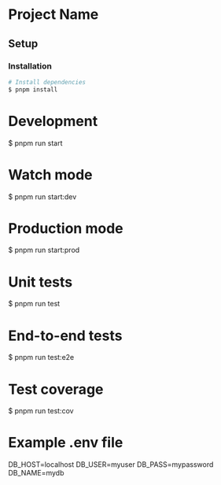 # Project Name

## Setup

### Installation

```bash
# Install dependencies
$ pnpm install
```

# Development

$ pnpm run start

# Watch mode

$ pnpm run start:dev

# Production mode

$ pnpm run start:prod

# Unit tests

$ pnpm run test

# End-to-end tests

$ pnpm run test:e2e

# Test coverage

$ pnpm run test:cov

# Example .env file

DB_HOST=localhost
DB_USER=myuser
DB_PASS=mypassword
DB_NAME=mydb
